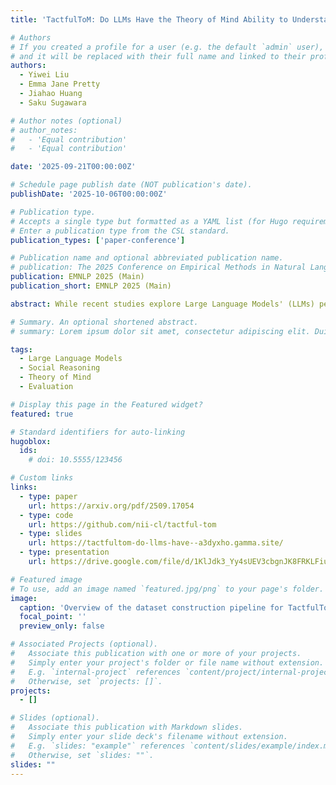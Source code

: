 ```yaml
---
title: 'TactfulToM: Do LLMs Have the Theory of Mind Ability to Understand White Lies?'

# Authors
# If you created a profile for a user (e.g. the default `admin` user), write the username (folder name) here
# and it will be replaced with their full name and linked to their profile.
authors:
  - Yiwei Liu
  - Emma Jane Pretty
  - Jiahao Huang
  - Saku Sugawara

# Author notes (optional)
# author_notes:
#   - 'Equal contribution'
#   - 'Equal contribution'

date: '2025-09-21T00:00:00Z'

# Schedule page publish date (NOT publication's date).
publishDate: '2025-10-06T00:00:00Z'

# Publication type.
# Accepts a single type but formatted as a YAML list (for Hugo requirements).
# Enter a publication type from the CSL standard.
publication_types: ['paper-conference']

# Publication name and optional abbreviated publication name.
# publication: The 2025 Conference on Empirical Methods in Natural Language Processing
publication: EMNLP 2025 (Main)
publication_short: EMNLP 2025 (Main)

abstract: While recent studies explore Large Language Models' (LLMs) performance on Theory of Mind (ToM) reasoning tasks, research on ToM abilities that require more nuanced social context is limited, such as white lies. We introduce TactfulToM, a novel English benchmark designed to evaluate LLMs' ability to understand white lies within real-life conversations and reason about prosocial motivations behind them, particularly when they are used to spare others' feelings and maintain social harmony. Our benchmark is generated through a multi-stage human-in-the-loop pipeline where LLMs expand manually designed seed stories into conversations to maintain the information asymmetry between participants necessary for authentic white lies. We show that TactfulToM is challenging for state-of-the-art models, which perform substantially below humans, revealing shortcomings in their ability to fully comprehend the ToM reasoning that enables true understanding of white lies.

# Summary. An optional shortened abstract.
# summary: Lorem ipsum dolor sit amet, consectetur adipiscing elit. Duis posuere tellus ac convallis placerat. Proin tincidunt magna sed ex sollicitudin condimentum.

tags:
  - Large Language Models
  - Social Reasoning
  - Theory of Mind
  - Evaluation

# Display this page in the Featured widget?
featured: true

# Standard identifiers for auto-linking
hugoblox:
  ids:
    # doi: 10.5555/123456

# Custom links
links:
  - type: paper
    url: https://arxiv.org/pdf/2509.17054
  - type: code
    url: https://github.com/nii-cl/tactful-tom
  - type: slides
    url: https://tactfultom-do-llms-have--a3dyxho.gamma.site/
  - type: presentation
    url: https://drive.google.com/file/d/1KlJdk3_Yy4sUEV3cbgnJK8FRKLFiuyvc/view?usp=sharing

# Featured image
# To use, add an image named `featured.jpg/png` to your page's folder.
image:
  caption: 'Overview of the dataset construction pipeline for TactfulToM'
  focal_point: ''
  preview_only: false

# Associated Projects (optional).
#   Associate this publication with one or more of your projects.
#   Simply enter your project's folder or file name without extension.
#   E.g. `internal-project` references `content/project/internal-project/index.md`.
#   Otherwise, set `projects: []`.
projects:
  - []

# Slides (optional).
#   Associate this publication with Markdown slides.
#   Simply enter your slide deck's filename without extension.
#   E.g. `slides: "example"` references `content/slides/example/index.md`.
#   Otherwise, set `slides: ""`.
slides: ""
---
```


<!-- > [!NOTE]
> Click the _Cite_ button above to demo the feature to enable visitors to import publication metadata into their reference management software. -->

<!-- > [!NOTE]
> Create your slides in Markdown - click the _Slides_ button to check out the example. -->
<!-- 
Add the publication's **full text** or **supplementary notes** here. You can use rich formatting such as including [code, math, and images](https://docs.hugoblox.com/content/writing-markdown-latex/). -->
